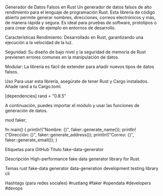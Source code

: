 Generador de Datos Falsos en Rust
Un generador de datos falsos de alto rendimiento para el lenguaje de programación Rust. Esta librería de código abierto permite generar nombres, direcciones, correos electrónicos y más, de manera rápida y segura. Es ideal para pruebas de software, prototipos o para crear datos de ejemplo en entornos de desarrollo.

Características
Rendimiento: Desarrollado en Rust, garantizando una ejecución a la velocidad de la luz.

Seguridad: Su diseño de bajo nivel y la seguridad de memoria de Rust previenen errores comunes en la manipulación de datos.

Modular: La librería es fácil de extender para añadir nuevos tipos de datos falsos.

Uso
Para usar esta librería, asegúrate de tener Rust y Cargo instalados. Añade rand a tu Cargo.toml.

[dependencies]
rand = "0.8.5"

A continuación, puedes importar el módulo y usar las funciones de generación de datos.

mod faker;

fn main() {
    println!("Nombre: {}", faker::generate_name());
    println!("Dirección: {}", faker::generate_address());
    println!("Correo: {}", faker::generate_email());
}

Etiquetas para GitHub
Título
fake-data-generator

Descripción
High-performance fake data generator library for Rust.

Temas
rust fake-data generator data-generation development testing library cli

Hashtags (para redes sociales)
#rustlang #faker #opendata #developers #devops